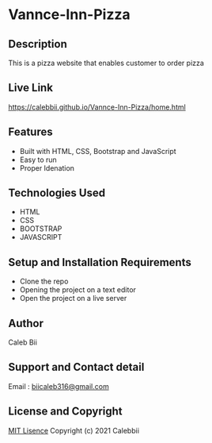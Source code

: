 # Vannce-Inn-Pizza

## Description
This is a pizza website that enables customer to order pizza
## Live Link
https://calebbii.github.io/Vannce-Inn-Pizza/home.html

## Features
* Built with HTML, CSS, Bootstrap and JavaScript
* Easy to run
* Proper Idenation

## Technologies Used
* HTML
* CSS
* BOOTSTRAP
* JAVASCRIPT

## Setup and Installation Requirements
* Clone the repo
* Opening the project on a text editor
* Open the project on a live server

## Author
Caleb Bii

## Support and Contact detail
Email : biicaleb316@gmail.com

## License and Copyright
[MIT Lisence](https://github.com/Calebbii/Vannce-Inn-Pizza/blob/master/LICENSE) Copyright (c) 2021 Calebbii

